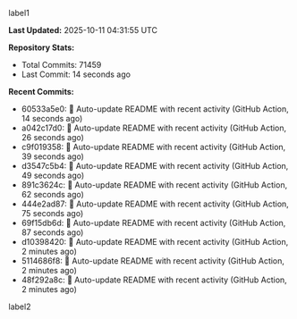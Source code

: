 
label1 
<!-- ACTIVITY_START -->
**Last Updated:** 2025-10-11 04:31:55 UTC

**Repository Stats:**
- Total Commits: 71459
- Last Commit: 14 seconds ago

**Recent Commits:**
- 60533a5e0: 🤖 Auto-update README with recent activity (GitHub Action, 14 seconds ago)
- a042c17d0: 🤖 Auto-update README with recent activity (GitHub Action, 26 seconds ago)
- c9f019358: 🤖 Auto-update README with recent activity (GitHub Action, 39 seconds ago)
- d3547c5b4: 🤖 Auto-update README with recent activity (GitHub Action, 49 seconds ago)
- 891c3624c: 🤖 Auto-update README with recent activity (GitHub Action, 62 seconds ago)
- 444e2ad87: 🤖 Auto-update README with recent activity (GitHub Action, 75 seconds ago)
- 69f15db6d: 🤖 Auto-update README with recent activity (GitHub Action, 87 seconds ago)
- d10398420: 🤖 Auto-update README with recent activity (GitHub Action, 2 minutes ago)
- 5114686f8: 🤖 Auto-update README with recent activity (GitHub Action, 2 minutes ago)
- 48f292a8c: 🤖 Auto-update README with recent activity (GitHub Action, 2 minutes ago)
<!-- ACTIVITY_END -->

label2
